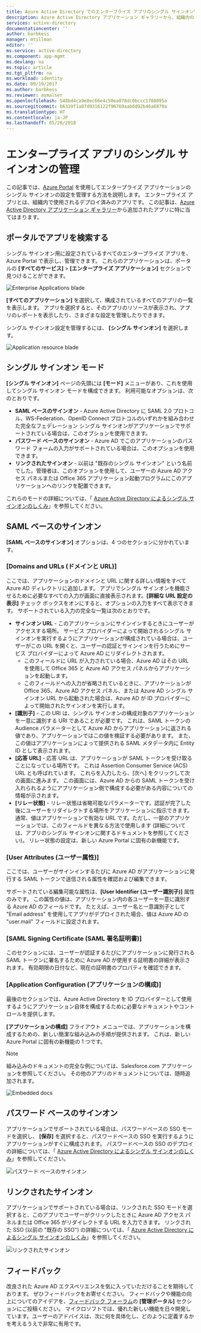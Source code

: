 ```yaml
---
title: Azure Active Directory でのエンタープライズ アプリのシングル サインオン管理 | Microsoft Docs
description: Azure Active Directory アプリケーション ギャラリーから、組織内のエンタープライズ アプリケーションのシングル サインオン設定を管理します
services: active-directory
documentationcenter: ''
author: barbkess
manager: mtillman
editor: ''
ms.service: active-directory
ms.component: app-mgmt
ms.devlang: na
ms.topic: article
ms.tgt_pltfrm: na
ms.workload: identity
ms.date: 09/19/2017
ms.author: barbkess
ms.reviewer: asmalser
ms.openlocfilehash: 548bd4ca9e8ec66e4c50ea078dc0bccc1788095a
ms.sourcegitcommit: b6319f1a87d9316122f96769aab0d92b46a6879a
ms.translationtype: HT
ms.contentlocale: ja-JP
ms.lasthandoff: 05/20/2018
---
```

# <a name="managing-single-sign-on-for-enterprise-apps"></a>エンタープライズ アプリのシングル サインオンの管理

この記事では、[Azure Portal](https://portal.azure.com) を使用してエンタープライズ アプリケーションのシングル サインオンの設定を管理する方法を説明します。 エンタープライズ アプリとは、組織内で使用されるデプロイ済みのアプリです。 この記事は、[Azure Active Directory アプリケーション ギャラリー](manage-apps/what-is-single-sign-on.md#get-started-with-the-azure-ad-application-gallery)から追加されたアプリに特に当てはまります。 

## <a name="finding-your-apps-in-the-portal"></a>ポータルでアプリを検索する
シングル サインオン用に設定されているすべてのエンタープライズ アプリを、Azure Portal で表示し、管理できます。 これらのアプリケーションは、ポータルの **[すべてのサービス]** &gt; **[エンタープライズ アプリケーション]** セクションで見つけることができます。 

![Enterprise Applications blade](./media/active-directory-enterprise-apps-manage-sso/enterprise-apps-blade.png)

**[すべてのアプリケーション]** を選択して、構成されているすべてのアプリの一覧を表示します。 アプリを選択すると、そのアプリのリソースが表示され、アプリのレポートを表示したり、さまざまな設定を管理したりできます。

シングル サインオン設定を管理するには、 **[シングル サインオン]** を選択します。

![Application resource blade](./media/active-directory-enterprise-apps-manage-sso/enterprise-apps-sso-blade.png)

## <a name="single-sign-on-modes"></a>シングル サインオン モード
**[シングル サインオン]** ページの先頭には **[モード]** メニューがあり、これを使用してシングル サインオン モードを構成できます。 利用可能なオプションは、次のとおりです。

* **SAML ベースのサインオン** - Azure Active Directory に SAML 2.0 プロトコル、WS-Federation、OpenID Connect プロトコルのいずれかを組み合わせた完全なフェデレーション シングル サインオンがアプリケーションでサポートされている場合は、このオプションを使用できます。
* **パスワード ベースのサインオン** - Azure AD でこのアプリケーションのパスワード フォームの入力がサポートされている場合は、このオプションを使用できます。
* **リンクされたサインオン** - 以前は "既存のシングル サインオン" という名前でした。管理者は、このオプションを使用して、ユーザーの Azure AD アクセス パネルまたは Office 365 アプリケーション起動プログラムにこのアプリケーションへのリンクを配置できます。

これらのモードの詳細については、「 [Azure Active Directory によるシングル サインオンのしくみ](manage-apps/what-is-single-sign-on.md#how-does-single-sign-on-with-azure-active-directory-work)」を参照してください。

## <a name="saml-based-sign-on"></a>SAML ベースのサインオン
**[SAML ベースのサインオン]** オプションは、4 つのセクションに分かれています。

### <a name="domains-and-urls"></a>[Domains and URLs (ドメインと URL)]
ここでは、アプリケーションのドメインと URL に関する詳しい情報をすべて Azure AD ディレクトリに追加します。 アプリでシングル サインオンを機能させるために必要なすべての入力が画面に直接表示されます。**[詳細な URL 設定の表示]** チェック ボックスをオンにすると、オプションの入力をすべて表示できます。 サポートされている入力の完全な一覧は次のとおりです。

* **サインオン URL** - このアプリケーションにサインインするときにユーザーがアクセスする場所。 サービス プロバイダーによって開始されるシングル サインオンを実行するようにアプリケーションが構成されている場合は、ユーザーがこの URL を開くと、ユーザーの認証とサインインを行うためにサービス プロバイダーによって Azure AD にリダイレクトされます。 
  * このフィールドに URL が入力されている場合、Azure AD はその URL を使用して Office 365 と Azure AD アクセス パネルからアプリケーションを起動します。
  * このフィールドへの入力が省略されているときに、アプリケーションが Office 365、Azure AD アクセス パネル、または Azure AD シングル サインオン URL から起動された場合は、Azure AD が ID プロバイダーによって開始されたサインオンを実行します。
* **[識別子]** - この URI は、シングル サインオンの構成対象のアプリケーションを一意に識別する URI であることが必要です。 これは、SAML トークンの Audience パラメーターとして Azure AD からアプリケーションに返される値であり、アプリケーションではこの値を検証する必要があります。 また、この値はアプリケーションによって提供される SAML メタデータ内に Entity ID として表示されます。
* **[応答 URL]** - 応答 URL は、アプリケーションが SAML トークンを受け取ることになっている場所です。 これは Assertion Consumer Service (ACS) URL とも呼ばれています。 これらを入力したら、[次へ] をクリックして次の画面に進みます。 この画面には、Azure AD からの SAML トークンを受け入れられるようにアプリケーション側で構成する必要がある内容についての情報が示されます。
* **[リレー状態]** - リレー状態は省略可能なパラメーターです。認証が完了した後にユーザーをリダイレクトする場所をアプリケーションに指示できます。 通常、値はアプリケーションで有効な URL です。ただし、一部のアプリケーションでは、このフィールドを異なる方法で使用します (詳細については、アプリのシングル サインオンに関するドキュメントを参照してください)。 リレー状態の設定は、新しい Azure Portal に固有の新機能です。

### <a name="user-attributes"></a>[User Attributes (ユーザー属性)]
ここでは、ユーザーがサインインするたびに Azure AD がアプリケーションに発行する SAML トークンで送信される属性を確認および編集できます。

サポートされている編集可能な属性は、**[User Identifier (ユーザー識別子)]** 属性のみです。 この属性の値は、アプリケーション内の各ユーザーを一意に識別する Azure AD のフィールドです。 たとえば、ユーザー名と一意識別子として "Email address" を使用してアプリがデプロイされた場合、値は Azure AD の "user.mail" フィールドに設定されます。

### <a name="saml-signing-certificate"></a>[SAML Signing Certificate (SAML 署名証明書)]
このセクションには、ユーザーが認証するたびにアプリケーションに発行される SAML トークンに署名するために Azure AD が使用する証明書の詳細が表示されます。 有効期限の日付など、現在の証明書のプロパティを確認できます。

### <a name="application-configuration"></a>[Application Configuration (アプリケーションの構成)]
最後のセクションでは、Azure Active Directory を ID プロバイダーとして使用するようにアプリケーション自体を構成するために必要なドキュメントやコントロールを提供します。

**[アプリケーションの構成]** フライアウト メニューでは、アプリケーションを構成するための、新しい簡潔な組み込みの手順が提供されます。 これは、新しい Azure Portal に固有の新機能の 1 つです。

> [!NOTE]
> 組み込みのドキュメントの完全な例については、Salesforce.com アプリケーションを参照してください。 その他のアプリのドキュメントについては、随時追加されます。
> 
> 

![Embedded docs](./media/active-directory-enterprise-apps-manage-sso/enterprise-apps-blade-embedded-docs.png)

## <a name="password-based-sign-on"></a>パスワード ベースのサインオン
アプリケーションでサポートされている場合は、パスワードベースの SSO モードを選択し、 **[保存]** を選択すると、パスワードベースの SSO を実行するようにアプリケーションがすぐに構成されます。 パスワードベースの SSO のデプロイの詳細については、「 [Azure Active Directory によるシングル サインオンのしくみ](manage-apps/what-is-single-sign-on.md#how-does-single-sign-on-with-azure-active-directory-work)」を参照してください。

![パスワード ベースのサインオン](./media/active-directory-enterprise-apps-manage-sso/enterprise-apps-blade-password-sso.png)

## <a name="linked-sign-on"></a>リンクされたサインオン
アプリケーションでサポートされている場合は、リンクされた SSO モードを選択すると、このアプリでユーザーがクリックしたときに Azure AD アクセス パネルまたは Office 365 がリダイレクトする URL を入力できます。 リンクされた SSO (以前の "既存の SSO") の詳細については、「 [Azure Active Directory によるシングル サインオンのしくみ](manage-apps/what-is-single-sign-on.md#how-does-single-sign-on-with-azure-active-directory-work)」を参照してください。

![リンクされたサインオン](./media/active-directory-enterprise-apps-manage-sso/enterprise-apps-blade-linked-sso.png)

## <a name="feedback"></a>フィードバック

改良された Azure AD エクスペリエンスを気に入っていただけることを期待しております。 ぜひフィードバックをお寄せください。 フィードバックや機能の向上についてのアイデアを、[フィードバック フォーラム](https://feedback.azure.com/forums/169401-azure-active-directory/category/162510-admin-portal)の **[管理ポータル]** セクションにご投稿ください。  マイクロソフトでは、優れた新しい機能を日々開発しています。ユーザーのアドバイスは、次に何を具体化し、どのように定義するかを考えるうえで非常に有用です。

